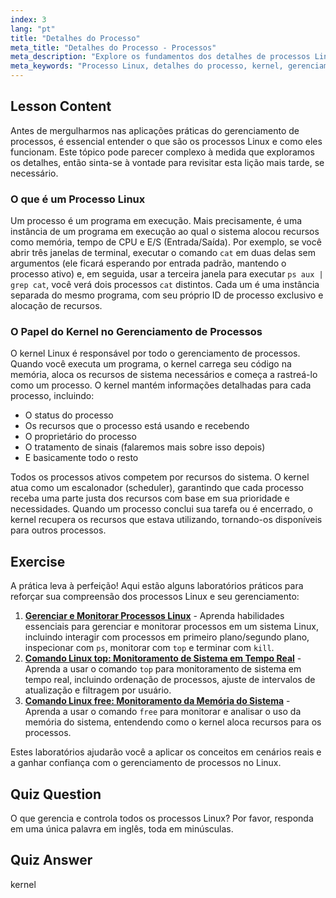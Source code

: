 ```yaml
---
index: 3
lang: "pt"
title: "Detalhes do Processo"
meta_title: "Detalhes do Processo - Processos"
meta_description: "Explore os fundamentos dos detalhes de processos Linux. Este guia para iniciantes explica o que é um processo, como o kernel Linux gerencia processos e aloca recursos do sistema como CPU e memória."
meta_keywords: "Processo Linux, detalhes do processo, kernel, gerenciamento de processos, recursos do sistema, ps aux, CPU, memória, tutorial Linux, guia para iniciantes"
---
```


## Lesson Content

Antes de mergulharmos nas aplicações práticas do gerenciamento de processos, é essencial entender o que são os processos Linux e como eles funcionam. Este tópico pode parecer complexo à medida que exploramos os detalhes, então sinta-se à vontade para revisitar esta lição mais tarde, se necessário.

### O que é um Processo Linux

Um processo é um programa em execução. Mais precisamente, é uma instância de um programa em execução ao qual o sistema alocou recursos como memória, tempo de CPU e E/S (Entrada/Saída). Por exemplo, se você abrir três janelas de terminal, executar o comando `cat` em duas delas sem argumentos (ele ficará esperando por entrada padrão, mantendo o processo ativo) e, em seguida, usar a terceira janela para executar `ps aux | grep cat`, você verá dois processos `cat` distintos. Cada um é uma instância separada do mesmo programa, com seu próprio ID de processo exclusivo e alocação de recursos.

### O Papel do Kernel no Gerenciamento de Processos

O kernel Linux é responsável por todo o gerenciamento de processos. Quando você executa um programa, o kernel carrega seu código na memória, aloca os recursos de sistema necessários e começa a rastreá-lo como um processo. O kernel mantém informações detalhadas para cada processo, incluindo:

- O status do processo
- Os recursos que o processo está usando e recebendo
- O proprietário do processo
- O tratamento de sinais (falaremos mais sobre isso depois)
- E basicamente todo o resto

Todos os processos ativos competem por recursos do sistema. O kernel atua como um escalonador (scheduler), garantindo que cada processo receba uma parte justa dos recursos com base em sua prioridade e necessidades. Quando um processo conclui sua tarefa ou é encerrado, o kernel recupera os recursos que estava utilizando, tornando-os disponíveis para outros processos.

## Exercise

A prática leva à perfeição! Aqui estão alguns laboratórios práticos para reforçar sua compreensão dos processos Linux e seu gerenciamento:

1. **[Gerenciar e Monitorar Processos Linux](https://labex.io/pt/labs/comptia-manage-and-monitor-linux-processes-590864)** - Aprenda habilidades essenciais para gerenciar e monitorar processos em um sistema Linux, incluindo interagir com processos em primeiro plano/segundo plano, inspecionar com `ps`, monitorar com `top` e terminar com `kill`.
2. **[Comando Linux top: Monitoramento de Sistema em Tempo Real](https://labex.io/pt/labs/linux-linux-top-command-real-time-system-monitoring-388500)** - Aprenda a usar o comando `top` para monitoramento de sistema em tempo real, incluindo ordenação de processos, ajuste de intervalos de atualização e filtragem por usuário.
3. **[Comando Linux free: Monitoramento da Memória do Sistema](https://labex.io/pt/labs/linux-linux-free-command-monitoring-system-memory-388496)** - Aprenda a usar o comando `free` para monitorar e analisar o uso da memória do sistema, entendendo como o kernel aloca recursos para os processos.

Estes laboratórios ajudarão você a aplicar os conceitos em cenários reais e a ganhar confiança com o gerenciamento de processos no Linux.

## Quiz Question

O que gerencia e controla todos os processos Linux? Por favor, responda em uma única palavra em inglês, toda em minúsculas.

## Quiz Answer

kernel
